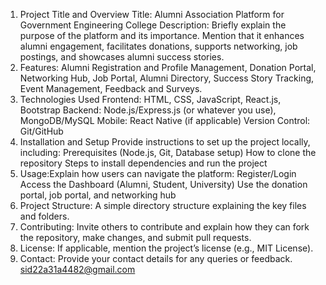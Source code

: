 1. Project Title and Overview
Title: Alumni Association Platform for Government Engineering College
Description: Briefly explain the purpose of the platform and its importance. Mention that it enhances alumni engagement, facilitates donations, supports networking, job postings, and showcases alumni success stories.
2. Features:
Alumni Registration and Profile Management,
Donation Portal,
Networking Hub,
Job Portal,
Alumni Directory,
Success Story Tracking,
Event Management,
Feedback and Surveys.
3. Technologies Used
Frontend: HTML, CSS, JavaScript, React.js, Bootstrap
Backend: Node.js/Express.js (or whatever you use), MongoDB/MySQL
Mobile: React Native (if applicable)
Version Control: Git/GitHub
4. Installation and Setup
Provide instructions to set up the project locally, including:
Prerequisites (Node.js, Git, Database setup)
How to clone the repository
Steps to install dependencies and run the project
5. Usage:Explain how users can navigate the platform:
Register/Login
Access the Dashboard (Alumni, Student, University)
Use the donation portal, job portal, and networking hub
6. Project Structure:
A simple directory structure explaining the key files and folders.
7. Contributing:
Invite others to contribute and explain how they can fork the repository, make changes, and submit pull requests.
8. License:
If applicable, mention the project’s license (e.g., MIT License).
9. Contact:
Provide your contact details for any queries or feedback.
sid22a31a4482@gmail.com
